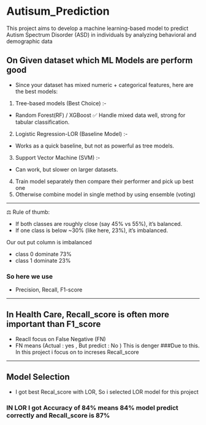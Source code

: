 # Autisum_Prediction
This project aims to develop a machine learning-based model to predict Autism Spectrum Disorder (ASD) in individuals by analyzing behavioral and demographic data
## On Given dataset which ML Models are perform good
*   Since your dataset has mixed numeric + categorical features, here are the best models:

1.   Tree-based models (Best Choice) :-
*  Random Forest(RF) / XGBoost
✅ Handle mixed data well, strong for tabular classification.

2.   Logistic Regression-LOR (Baseline Model) :-
*   Works as a quick baseline, but not as powerful as tree models.

3.   Support Vector Machine (SVM) :-
*  Can work, but slower on larger datasets.

4.   Train model separately then compare their performer and pick up best one  
5.   Otherwise combine model in single method by using ensemble (voting)
-------------------------------------------------------------------------------------------------------------------------------------------------
⚖️ Rule of thumb:
*   If both classes are roughly close (say 45% vs 55%), it’s balanced.
*   If one class is below ~30% (like here, 23%), it’s imbalanced.

Our out put column is imbalanced
*   class 0 dominate 73%
*   class 1 dominate 23%
### So here we use
*  Precision, Recall, F1-score
---------------------------------------------------------------------------------------------------------------------------------------------------
## In Health Care, Recall_score is often more important than F1_score 
*   Reacll focus on False Negative (FN) 
*   FN means (Actual : yes , But predict : No ) This is denger 
###Due to this. In this project i focus on to increses Recall_score
---------------------------------------------------------------------------------------------------------------------------------------------------
## Model Selection

*   I got best Recal_score with LOR, So i selected LOR model for this project

### IN LOR I got Accuracy of 84% means 84% model predict correctly and Recall_score is 87%

